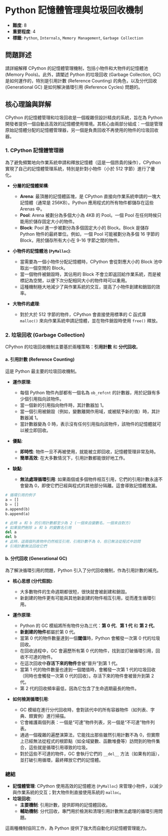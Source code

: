 # Python 記憶體管理與垃圾回收機制

- **難度**: 8
- **重要程度**: 4
- **標籤**: `Python`, `Internals`, `Memory Management`, `Garbage Collection`

## 問題詳述

請詳細解釋 CPython 的記憶體管理機制，包括小物件和大物件的記憶體池 (Memory Pools)。此外，請闡述 Python 的垃圾回收 (Garbage Collection, GC) 是如何運作的，特別是引用計數 (Reference Counting) 的角色，以及分代回收 (Generational GC) 是如何解決循環引用 (Reference Cycles) 問題的。

## 核心理論與詳解

CPython 的記憶體管理和垃圾回收是一個複雜但設計精良的系統，旨在為 Python 開發者提供一個自動且高效的記憶體使用環境。其核心由兩部分組成：一個是管理原始記憶體分配的記憶體管理器，另一個是負責回收不再使用的物件的垃圾回收器。

### 1. CPython 記憶體管理器

為了避免頻繁地向作業系統申請和釋放記憶體（這是一個昂貴的操作），CPython 實現了自己的記憶體管理系統，特別是針對小物件（小於 512 字節）進行了優化。

- **分層的記憶體架構**:
  - **Arena**: 最頂層的記憶體區塊，是 CPython 直接向作業系統申請的一塊大記憶體（通常是 256KB）。Python 應用程式的所有物件都儲存在這些 Arenas 中。
  - **Pool**: Arena 被劃分為多個大小為 4KB 的 Pool。一個 Pool 在任何時候只能用於儲存固定大小的物件。
  - **Block**: Pool 進一步被劃分為多個固定大小的 Block。Block 是儲存 Python 物件的最終單位。例如，一個 Pool 可能被劃分為多個 16 字節的 Block，用於儲存所有大小在 9-16 字節之間的物件。

- **小物件的記憶體池 (`PyMalloc`)**:
  - 當需要為一個小物件分配記憶體時，CPython 會從對應大小的 Block 池中取出一個空閒的 Block。
  - 當一個物件被銷毀時，其佔用的 Block 不會立即返回給作業系統，而是被標記為空閒，以便下次分配相同大小的物件時可以重用。
  - 這種機制極大地減少了與作業系統的交互，提高了小物件創建和銷毀的效率。

- **大物件的處理**:
  - 對於大於 512 字節的物件，CPython 會直接使用標準的 C 函式庫 `malloc()` 來向作業系統申請記憶體，並在物件銷毀時使用 `free()` 釋放。

### 2. 垃圾回收 (Garbage Collection)

CPython 的垃圾回收機制主要基於兩種策略：**引用計數** 和 **分代回收**。

#### a. 引用計數 (Reference Counting)

這是 Python 最主要的垃圾回收機制。

- **運作原理**:
  - 每個 Python 物件內部都有一個名為 `ob_refcnt` 的計數器，用於記錄有多少個引用指向該物件。
  - 當一個新的引用指向物件時，其計數器加 1。
  - 當一個引用被銷毀（例如，變數離開作用域，或被賦予新的值）時，其計數器減 1。
  - 當計數器變為 0 時，表示沒有任何引用指向該物件，該物件的記憶體就可以被立即回收。

- **優點**:
  - **即時性**: 物件一旦不再被使用，就能被立即回收，記憶體管理非常及時。
  - **簡單高效**: 在大多數情況下，引用計數都能很好地工作。

- **缺點**:
  - **無法處理循環引用**: 如果兩個或多個物件相互引用，它們的引用計數永遠不會變為 0，即使它們已經與程式的其他部分隔離。這會導致記憶體洩漏。

```python
# 循環引用的例子
a = []
b = []
a.append(b)
b.append(a)

# 此時 a 和 b 的引用計數都至少為 2 (一個來自變數名，一個來自對方)
# 如果我們刪除 a 和 b 的變數名引用
del a
del b
# 此時，這兩個列表物件仍然相互引用，引用計數不為 0，但已無法從程式中訪問
# 引用計數無法回收它們
```

#### b. 分代回收 (Generational GC)

為了解決循環引用的問題，Python 引入了分代回收機制，作為引用計數的補充。

- **核心思想 (分代假說)**:
  - 大多數物件的生命週期都很短，很快就會被創建和銷毀。
  - 新創建的物件更有可能與其他新創建的物件相互引用，從而產生循環引用。

- **運作原理**:
  - Python 的 GC 模組將所有物件分為三代：**第 0 代**、**第 1 代** 和 **第 2 代**。
  - **新創建的物件**都屬於第 0 代。
  - 當第 0 代的物件數量達到一個**閾值**時，Python 會觸發一次第 0 代的垃圾回收。
  - 在回收過程中，GC 會遍歷所有第 0 代的物件，找到並打破循環引用，回收不可達的物件。
  - 在這次回收中**存活下來的物件**會被“晉升”到第 1 代。
  - 當第 1 代的物件數量也達到一個閾值時，會觸發一次第 1 代的垃圾回收（同時也會觸發一次第 0 代的回收）。存活下來的物件會被晉升到第 2 代。
  - 第 2 代的回收頻率最低，因為它包含了生命週期最長的物件。

- **如何檢測循環引用**:
  - GC 模組在進行分代回收時，會對該代中的所有容器物件（如列表、字典、類實例）進行掃描。
  - 它會維護兩個列表：一個是“可達”物件列表，另一個是“不可達”物件列表。
  - 通過一個複雜的遍歷演算法，它能找出那些雖然引用計數不為 0，但實際上已經無法從程式的根節點（如全域變數、函數堆疊等）訪問到的物件集合，這些就是循環引用導致的垃圾。
  - 對於這些不可達的物件，GC 會執行它們的 `__del__` 方法（如果有的話），並打破引用循環，最終釋放它們的記憶體。

### 總結

- **記憶體管理**: CPython 使用高效的記憶體池 (`PyMalloc`) 來管理小物件，以減少與作業系統的交互；對大物件則直接使用系統的 `malloc`。
- **垃圾回收**:
  - **主要機制**: 引用計數，提供即時的記憶體回收。
  - **輔助機制**: 分代回收，專門用於檢測和清理引用計數無法處理的循環引用問題。

這兩種機制協同工作，為 Python 提供了強大而自動化的記憶體管理能力。
